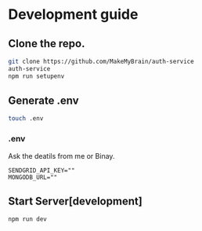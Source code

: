 # Development guide

## Clone the repo.

```bash
git clone https://github.com/MakeMyBrain/auth-service
auth-service
npm run setupenv
```

## Generate .env

```bash
touch .env
```

### .env

Ask the deatils from me or Binay.

```
SENDGRID_API_KEY=""
MONGODB_URL=""
```

## Start Server[development]

```bash
npm run dev
```
